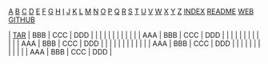 ---
---
[A](a.md)
[B](b.md)
[C](c.md)
[D](d.md)
[E](e.md)
[F](f.md)
[G](g.md)
[H](h.md)
[I](i.md)
[J](j.md)
[K](k.md)
[L](l.md)
[M](m.md)
[N](n.md)
[O](o.md)
[P](p.md)
[Q](q.md)
[R](r.md)
[S](s.md)
[T](t.md)
[U](u.md)
[V](v.md)
[W](w.md)
[X](x.md)
[Y](y.md)
[Z](z.md)
[INDEX](index.md)
[README](README.md)
[WEB](https://urls.vlsm.org/)
[GITHUB](https://github.com/rms46/urls/)

| [TAR](https://rahmatm.samik-ibrahim.vlsm.org/2020/06/tar-tape-archive-for-dummies-morons-and.html) | BBB | CCC | DDD |
|     |     |     |     |
|     |     |     |     |
| AAA | BBB | CCC | DDD |
|     |     |     |     |
|     |     |     |     |
| AAA | BBB | CCC | DDD |
|     |     |     |     |
|     |     |     |     |
| AAA | BBB | CCC | DDD |
|     |     |     |     |
|     |     |     |     |
| AAA | BBB | CCC | DDD |

